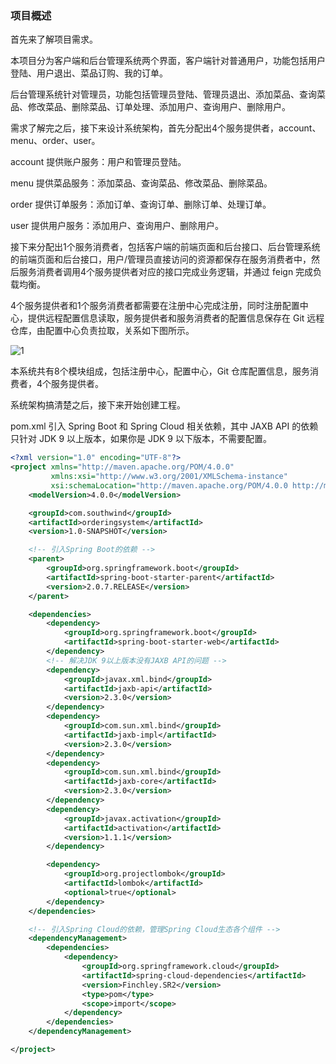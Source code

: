 ### 项目概述

首先来了解项目需求。

本项目分为客户端和后台管理系统两个界面，客户端针对普通用户，功能包括用户登陆、用户退出、菜品订购、我的订单。

后台管理系统针对管理员，功能包括管理员登陆、管理员退出、添加菜品、查询菜品、修改菜品、删除菜品、订单处理、添加用户、查询用户、删除用户。

需求了解完之后，接下来设计系统架构，首先分配出4个服务提供者，account、menu、order、user。

account 提供账户服务：用户和管理员登陆。

menu 提供菜品服务：添加菜品、查询菜品、修改菜品、删除菜品。

order 提供订单服务：添加订单、查询订单、删除订单、处理订单。

user 提供用户服务：添加用户、查询用户、删除用户。

接下来分配出1个服务消费者，包括客户端的前端页面和后台接口、后台管理系统的前端页面和后台接口，用户/管理员直接访问的资源都保存在服务消费者中，然后服务消费者调用4个服务提供者对应的接口完成业务逻辑，并通过 feign 完成负载均衡。

4个服务提供者和1个服务消费者都需要在注册中心完成注册，同时注册配置中心，提供远程配置信息读取，服务提供者和服务消费者的配置信息保存在 Git 远程仓库，由配置中心负责拉取，关系如下图所示。

![1](https://github.com/southwind9801/orderingsystem/blob/master/model.png)

本系统共有8个模块组成，包括注册中心，配置中心，Git 仓库配置信息，服务消费者，4个服务提供者。

系统架构搞清楚之后，接下来开始创建工程。

pom.xml 引入 Spring Boot 和 Spring Cloud 相关依赖，其中 JAXB API 的依赖只针对 JDK 9 以上版本，如果你是 JDK 9 以下版本，不需要配置。

```xml
<?xml version="1.0" encoding="UTF-8"?>
<project xmlns="http://maven.apache.org/POM/4.0.0"
         xmlns:xsi="http://www.w3.org/2001/XMLSchema-instance"
         xsi:schemaLocation="http://maven.apache.org/POM/4.0.0 http://maven.apache.org/xsd/maven-4.0.0.xsd">
    <modelVersion>4.0.0</modelVersion>

    <groupId>com.southwind</groupId>
    <artifactId>orderingsystem</artifactId>
    <version>1.0-SNAPSHOT</version>

    <!-- 引入Spring Boot的依赖 -->
    <parent>
        <groupId>org.springframework.boot</groupId>
        <artifactId>spring-boot-starter-parent</artifactId>
        <version>2.0.7.RELEASE</version>
    </parent>

    <dependencies>
        <dependency>
            <groupId>org.springframework.boot</groupId>
            <artifactId>spring-boot-starter-web</artifactId>
        </dependency>
        <!-- 解决JDK 9以上版本没有JAXB API的问题 -->
        <dependency>
            <groupId>javax.xml.bind</groupId>
            <artifactId>jaxb-api</artifactId>
            <version>2.3.0</version>
        </dependency>
        <dependency>
            <groupId>com.sun.xml.bind</groupId>
            <artifactId>jaxb-impl</artifactId>
            <version>2.3.0</version>
        </dependency>
        <dependency>
            <groupId>com.sun.xml.bind</groupId>
            <artifactId>jaxb-core</artifactId>
            <version>2.3.0</version>
        </dependency>
        <dependency>
            <groupId>javax.activation</groupId>
            <artifactId>activation</artifactId>
            <version>1.1.1</version>
        </dependency>

        <dependency>
            <groupId>org.projectlombok</groupId>
            <artifactId>lombok</artifactId>
            <optional>true</optional>
        </dependency>
    </dependencies>

    <!-- 引入Spring Cloud的依赖，管理Spring Cloud生态各个组件 -->
    <dependencyManagement>
        <dependencies>
            <dependency>
                <groupId>org.springframework.cloud</groupId>
                <artifactId>spring-cloud-dependencies</artifactId>
                <version>Finchley.SR2</version>
                <type>pom</type>
                <scope>import</scope>
            </dependency>
        </dependencies>
    </dependencyManagement>

</project>
```

